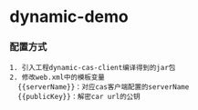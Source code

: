 # dynamic-demo

### 配置方式

```text
1. 引入工程dynamic-cas-client编译得到的jar包
2. 修改web.xml中的模板变量
  {{serverName}}：对应cas客户端配置的serverName
  {{publicKey}}：解密car url的公钥
```